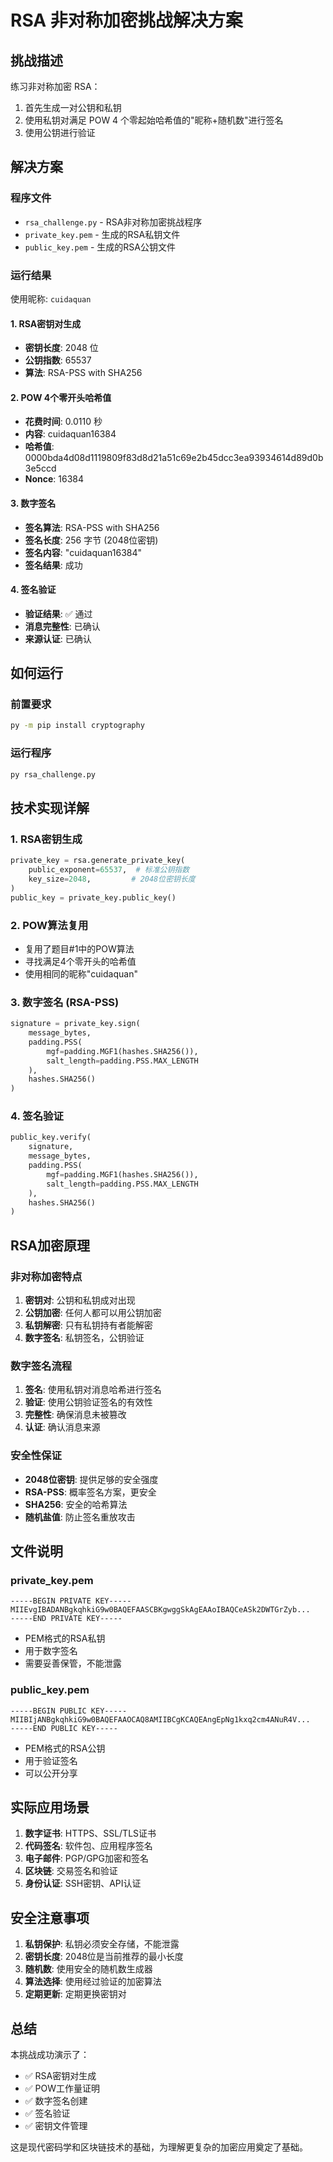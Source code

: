 # RSA 非对称加密挑战解决方案

## 挑战描述
练习非对称加密 RSA：
1. 首先生成一对公钥和私钥
2. 使用私钥对满足 POW 4 个零起始哈希值的"昵称+随机数"进行签名
3. 使用公钥进行验证

## 解决方案

### 程序文件
- `rsa_challenge.py` - RSA非对称加密挑战程序
- `private_key.pem` - 生成的RSA私钥文件
- `public_key.pem` - 生成的RSA公钥文件

### 运行结果

使用昵称: `cuidaquan`

#### 1. RSA密钥对生成
- **密钥长度**: 2048 位
- **公钥指数**: 65537
- **算法**: RSA-PSS with SHA256

#### 2. POW 4个零开头哈希值
- **花费时间**: 0.0110 秒
- **内容**: cuidaquan16384
- **哈希值**: 0000bda4d08d1119809f83d8d21a51c69e2b45dcc3ea93934614d89d0b3e5ccd
- **Nonce**: 16384

#### 3. 数字签名
- **签名算法**: RSA-PSS with SHA256
- **签名长度**: 256 字节 (2048位密钥)
- **签名内容**: "cuidaquan16384"
- **签名结果**: 成功

#### 4. 签名验证
- **验证结果**: ✅ 通过
- **消息完整性**: 已确认
- **来源认证**: 已确认

## 如何运行

### 前置要求
```bash
py -m pip install cryptography
```

### 运行程序
```bash
py rsa_challenge.py
```

## 技术实现详解

### 1. RSA密钥生成
```python
private_key = rsa.generate_private_key(
    public_exponent=65537,  # 标准公钥指数
    key_size=2048,         # 2048位密钥长度
)
public_key = private_key.public_key()
```

### 2. POW算法复用
- 复用了题目#1中的POW算法
- 寻找满足4个零开头的哈希值
- 使用相同的昵称"cuidaquan"

### 3. 数字签名 (RSA-PSS)
```python
signature = private_key.sign(
    message_bytes,
    padding.PSS(
        mgf=padding.MGF1(hashes.SHA256()),
        salt_length=padding.PSS.MAX_LENGTH
    ),
    hashes.SHA256()
)
```

### 4. 签名验证
```python
public_key.verify(
    signature,
    message_bytes,
    padding.PSS(
        mgf=padding.MGF1(hashes.SHA256()),
        salt_length=padding.PSS.MAX_LENGTH
    ),
    hashes.SHA256()
)
```

## RSA加密原理

### 非对称加密特点
1. **密钥对**: 公钥和私钥成对出现
2. **公钥加密**: 任何人都可以用公钥加密
3. **私钥解密**: 只有私钥持有者能解密
4. **数字签名**: 私钥签名，公钥验证

### 数字签名流程
1. **签名**: 使用私钥对消息哈希进行签名
2. **验证**: 使用公钥验证签名的有效性
3. **完整性**: 确保消息未被篡改
4. **认证**: 确认消息来源

### 安全性保证
- **2048位密钥**: 提供足够的安全强度
- **RSA-PSS**: 概率签名方案，更安全
- **SHA256**: 安全的哈希算法
- **随机盐值**: 防止签名重放攻击

## 文件说明

### private_key.pem
```
-----BEGIN PRIVATE KEY-----
MIIEvgIBADANBgkqhkiG9w0BAQEFAASCBKgwggSkAgEAAoIBAQCeASk2DWTGrZyb...
-----END PRIVATE KEY-----
```
- PEM格式的RSA私钥
- 用于数字签名
- 需要妥善保管，不能泄露

### public_key.pem
```
-----BEGIN PUBLIC KEY-----
MIIBIjANBgkqhkiG9w0BAQEFAAOCAQ8AMIIBCgKCAQEAngEpNg1kxq2cm4ANuR4V...
-----END PUBLIC KEY-----
```
- PEM格式的RSA公钥
- 用于验证签名
- 可以公开分享

## 实际应用场景

1. **数字证书**: HTTPS、SSL/TLS证书
2. **代码签名**: 软件包、应用程序签名
3. **电子邮件**: PGP/GPG加密和签名
4. **区块链**: 交易签名和验证
5. **身份认证**: SSH密钥、API认证

## 安全注意事项

1. **私钥保护**: 私钥必须安全存储，不能泄露
2. **密钥长度**: 2048位是当前推荐的最小长度
3. **随机数**: 使用安全的随机数生成器
4. **算法选择**: 使用经过验证的加密算法
5. **定期更新**: 定期更换密钥对

## 总结

本挑战成功演示了：
- ✅ RSA密钥对生成
- ✅ POW工作量证明
- ✅ 数字签名创建
- ✅ 签名验证
- ✅ 密钥文件管理

这是现代密码学和区块链技术的基础，为理解更复杂的加密应用奠定了基础。
